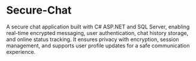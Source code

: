 # Secure-Chat
A secure chat application built with C# ASP.NET and SQL Server, enabling real-time encrypted messaging, user authentication, chat history storage, and online status tracking. It ensures privacy with encryption, session management, and supports user profile updates for a safe communication experience.
